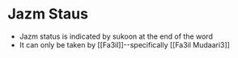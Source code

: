 # Jazm Staus
- Jazm status is indicated by sukoon at the end of the word
- It can only be taken by [[Fa3il]]--specifically [[Fa3il Mudaari3]]